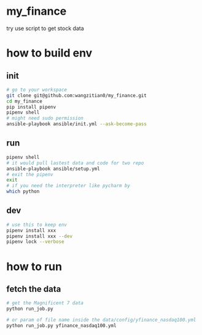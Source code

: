 # my_finance
try use script to get stock data

# how to build env
## init
```bash
# go to your workspace
git clone git@github.com:wangzitian0/my_finance.git
cd my_finance
pip install pipenv
pipenv shell
# might need sudo permission
ansible-playbook ansible/init.yml --ask-become-pass
```

## run
```bash
pipenv shell
# it would pull lastest data and code for two repo
ansible-playbook ansible/setup.yml
# exit the pipenv
exit
# if you need the interpreter like pycharm by
which python
```

## dev
```bash
# use this to keep env
pipenv install xxx
pipenv install xxx --dev
pipenv lock --verbose
```

# how to run
## fetch the data
```bash
# get the Magnificent 7 data
python run_job.py

# or param of file name inside the data/config/yfinance_nasdaq100.yml
python run_job.py yfinance_nasdaq100.yml
```
